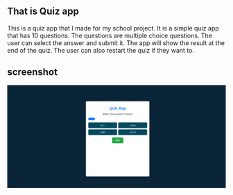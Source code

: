 ## That is Quiz app

This is a quiz app that I made for my school project. It is a simple quiz app that has 10 questions. The questions are multiple choice questions. The user can select the answer and submit it. The app will show the result at the end of the quiz. The user can also restart the quiz if they want to.

## screenshot
![screenshot](/screenshot/screen.png)


